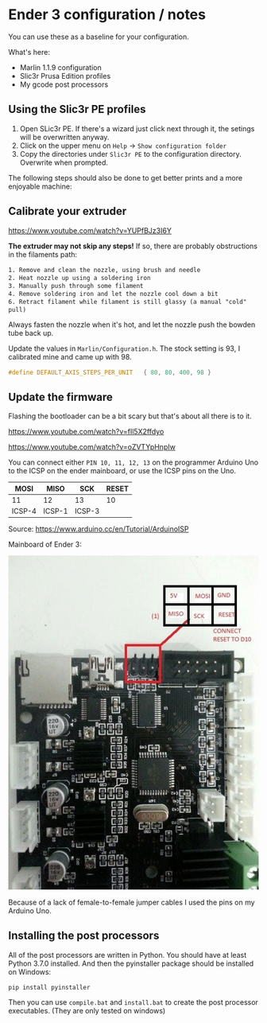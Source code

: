 # Ender 3 configuration / notes 

You can use these as a baseline for your configuration.

What's here:

- Marlin 1.1.9 configuration
- Slic3r Prusa Edition profiles
- My gcode post processors

## Using the Slic3r PE profiles

1. Open SLic3r PE. If there's a wizard just click next through it, the setings will be overwritten anyway.
2. Click on the upper menu on `Help` -> `Show configuration folder`
3. Copy the directories under `Slic3r PE` to the configuration directory. Overwrite when prompted.

The following steps should also be done to get better prints and a more enjoyable machine:

## Calibrate your extruder

https://www.youtube.com/watch?v=YUPfBJz3I6Y

**The extruder may not skip any steps!** If so, there are probably obstructions in the filaments path:

    1. Remove and clean the nozzle, using brush and needle
    2. Heat nozzle up using a soldering iron
    3. Manually push through some filament
    4. Remove soldering iron and let the nozzle cool down a bit
    6. Retract filament while filament is still glassy (a manual "cold" pull)

Always fasten the nozzle when it's hot, and let the nozzle push the bowden tube back up.

Update the values in ``Marlin/Configuration.h``. The stock setting is 93, I calibrated mine and came up with 98.

```c++
#define DEFAULT_AXIS_STEPS_PER_UNIT   { 80, 80, 400, 98 }
```

## Update the firmware

Flashing the bootloader can be a bit scary but that's about all there is to it.

https://www.youtube.com/watch?v=fIl5X2ffdyo

https://www.youtube.com/watch?v=oZVTYpHnpIw

You can connect either ``PIN 10, 11, 12, 13`` on the programmer Arduino Uno to the ICSP on the ender mainboard, or use the ICSP pins on the Uno.

MOSI | MISO | SCK | RESET
---- | ---- | --- | -----
11 | 12 | 13 | 10
ICSP-4 | ICSP-1 | ICSP-3

Source: https://www.arduino.cc/en/Tutorial/ArduinoISP

Mainboard of Ender 3:

![](images/ender3_icsp_pinout.jpg)

Because of a lack of female-to-female jumper cables I used the pins on my Arduino Uno.

## Installing the post processors

All of the post processors are written in Python. You should have at least Python 3.7.0 installed. And then the pyinstaller package should be installed on Windows:

```
pip install pyinstaller
```

Then you can use `compile.bat` and  `install.bat` to create the post processor executables. (They are only tested on windows)